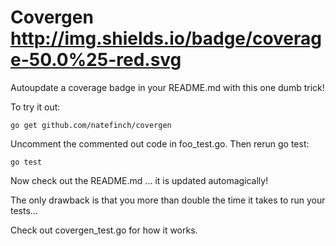 # Covergen http://img.shields.io/badge/coverage-50.0%25-red.svg

Autoupdate a coverage badge in your README.md with this one dumb trick!

To try it out:

```shell
go get github.com/natefinch/covergen
```

Uncomment the commented out code in foo_test.go.  Then rerun go test:

```shell
go test
```

Now check out the README.md ... it is updated automagically!

The only drawback is that you more than double the time it takes to run your tests...

Check out covergen_test.go for how it works.

